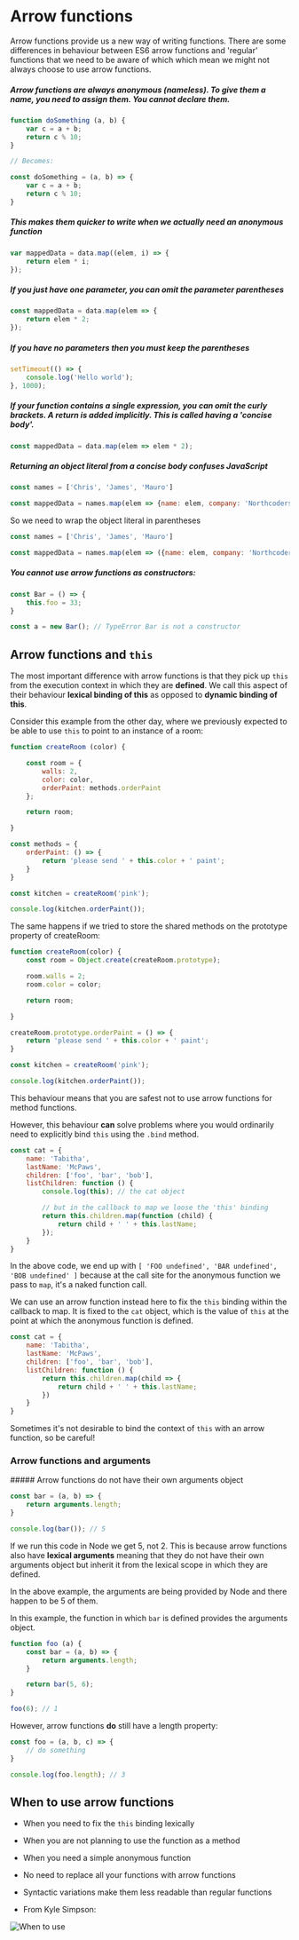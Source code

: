 # Arrow functions

Arrow functions provide us a new way of writing functions. There are some differences in behaviour between ES6 arrow functions and 'regular' functions that we need to be aware of which which mean we might not always choose to use arrow functions.


##### Arrow functions are always anonymous (nameless). To give them a name, you need to assign them. You cannot declare them.

```javascript
function doSomething (a, b) {
    var c = a + b;
    return c % 10;
}

// Becomes:

const doSomething = (a, b) => {
    var c = a + b;
    return c % 10;
}
```

##### This makes them quicker to write when we actually need an anonymous function

```javascript
var mappedData = data.map((elem, i) => {
    return elem * i;
});
```

##### If you just have one parameter, you can omit the parameter parentheses

```javascript
const mappedData = data.map(elem => {
    return elem * 2;
});
```

##### If you have no parameters then you must keep the parentheses

```javascript
setTimeout(() => {
    console.log('Hello world');
}, 1000);
```

##### If your function contains a single expression, you can omit the curly brackets. A return is added implicitly. This is called having a 'concise body'.

```javascript
const mappedData = data.map(elem => elem * 2);
```

##### Returning an object literal from a concise body confuses JavaScript

```javascript
const names = ['Chris', 'James', 'Mauro']

const mappedData = names.map(elem => {name: elem, company: 'Northcoders'}); // Unexpected token!
```

So we need to wrap the object literal in parentheses

```javascript
const names = ['Chris', 'James', 'Mauro']

const mappedData = names.map(elem => ({name: elem, company: 'Northcoders'});
```

##### You cannot use arrow functions as constructors:

```javascript
const Bar = () => {
    this.foo = 33;
}

const a = new Bar(); // TypeError Bar is not a constructor
```


## Arrow functions and `this`

The most important difference with arrow functions is that they pick up `this` from the execution context in which they are **defined**. We call this aspect of their behaviour **lexical binding of this** as opposed to **dynamic binding of this**.

Consider this example from the other day, where we previously expected to be able to use `this` to point to an instance of a room:

```javascript
function createRoom (color) {

    const room = {
        walls: 2,
        color: color,
        orderPaint: methods.orderPaint
    };

    return room;

}

const methods = {
    orderPaint: () => {
        return 'please send ' + this.color + ' paint';
    }
}

const kitchen = createRoom('pink');

console.log(kitchen.orderPaint());
```

The same happens if we tried to store the shared methods on the prototype property of createRoom:

```javascript
function createRoom(color) {
    const room = Object.create(createRoom.prototype);

    room.walls = 2;
    room.color = color;

    return room;

}

createRoom.prototype.orderPaint = () => {
    return 'please send ' + this.color + ' paint';
}

const kitchen = createRoom('pink');

console.log(kitchen.orderPaint());
```


This behaviour means that you are safest not to use arrow functions for method functions.

However, this behaviour **can** solve problems where you would ordinarily need to explicitly bind `this` using the `.bind` method.

```javascript
const cat = {
    name: 'Tabitha',
    lastName: 'McPaws',
    children: ['foo', 'bar', 'bob'],
    listChildren: function () {
        console.log(this); // the cat object

        // but in the callback to map we loose the 'this' binding
        return this.children.map(function (child) {
            return child + ' ' + this.lastName;
        });
    }
}
```

In the above code, we end up with `[ 'FOO undefined', 'BAR undefined', 'BOB undefined' ]` because at the call site for the anonymous function we pass to `map`, it's a naked function call.

We can use an arrow function instead here to fix the `this` binding within the callback to map. It is fixed to the `cat` object, which is the value of `this` at the point at which the anonymous function is defined.

```javascript
const cat = {
    name: 'Tabitha',
    lastName: 'McPaws',
    children: ['foo', 'bar', 'bob'],
    listChildren: function () {
        return this.children.map(child => {
            return child + ' ' + this.lastName;
        })
    }
}
```

Sometimes it's not desirable to bind the context of `this` with an arrow function, so be careful! 

### Arrow functions and arguments

##### Arrow functions do not have their own arguments object

```javascript
const bar = (a, b) => {
    return arguments.length;
}

console.log(bar()); // 5
```

If we run this code in Node we get 5, not 2. This is because arrow functions also have **lexical arguments** meaning that they do not have their own arguments object but inherit it from the lexical scope in which they are defined.

In the above example, the arguments are being provided by Node and there happen to be 5 of them.

In this example, the function in which `bar` is defined provides the arguments object.

```javascript
function foo (a) {
    const bar = (a, b) => {
        return arguments.length;
    }

    return bar(5, 6);
}

foo(6); // 1
```

However, arrow functions **do** still have a length property:

```javascript
const foo = (a, b, c) => {
    // do something
}

console.log(foo.length); // 3
```

## When to use arrow functions

- When you need to fix the `this` binding lexically

- When you are not planning to use the function as a method

- When you need a simple anonymous function

- No need to replace all your functions with arrow functions

- Syntactic variations make them less readable than regular functions

- From Kyle Simpson:

![When to use](when.png)
